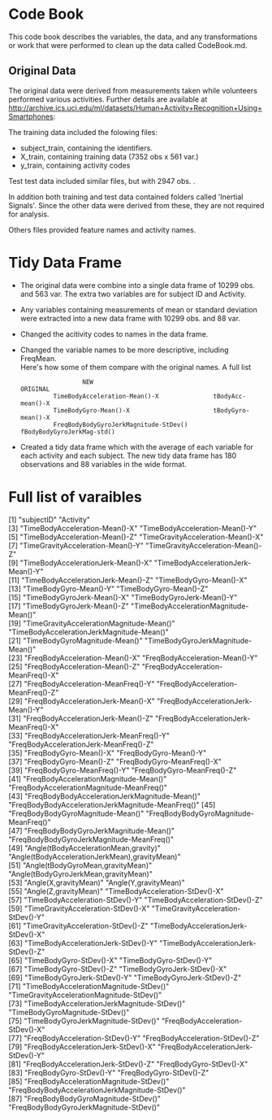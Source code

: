 # Code Book
 This code book describes the variables, the data, and any transformations or work that were performed to clean up the data called CodeBook.md.

## Original Data

The original data were derived from measurements taken while volunteers performed various activities. Further details are available at  http://archive.ics.uci.edu/ml/datasets/Human+Activity+Recognition+Using+Smartphones:

The training data included the folowing files:

*  subject_train, containing the identifiers.
* X_train, containing training data (7352 obs x 561 var.)
* y_train, containing activity codes

Test test data included similar files, but with 2947 obs. .

In addition both training and test data contained folders called 'Inertial Signals'. Since the other data were derived from these, they are not required for analysis.

Others files provided feature names and activity names.

# Tidy Data Frame

* The original data were combine into a single data frame of 10299 obs. and 563 var. The extra two variables are for subject ID and Activity.

* Any variables containing measurements of mean or standard deviation were extracted into a new data frame with 10299 obs. and 88 var.

* Changed the acitivity codes to names in the data frame.

* Changed the variable names to be more descriptive,  including FreqMean.  
Here's how some of them compare with the original names. A full list 

                       NEW                                            ORIGINAL
               TimeBodyAcceleration-Mean()-X               tBodyAcc-mean()-X
               TimeBodyGyro-Mean()-X                       tBodyGyro-mean()-X
               FreqBodyBodyGyroJerkMagnitude-StDev()       fBodyBodyGyroJerkMag-std()      



* Created a tidy data frame which  with the average of each variable for each activity and each subject. The new tidy data frame has 180 observations and 88 variables in the wide format.

# Full list of varaibles

 [1] "subjectID"                                        "Activity"                                        
 [3] "TimeBodyAcceleration-Mean()-X"                    "TimeBodyAcceleration-Mean()-Y"                   
 [5] "TimeBodyAcceleration-Mean()-Z"                    "TimeGravityAcceleration-Mean()-X"                
 [7] "TimeGravityAcceleration-Mean()-Y"                 "TimeGravityAcceleration-Mean()-Z"                
 [9] "TimeBodyAccelerationJerk-Mean()-X"                "TimeBodyAccelerationJerk-Mean()-Y"               
[11] "TimeBodyAccelerationJerk-Mean()-Z"                "TimeBodyGyro-Mean()-X"                           
[13] "TimeBodyGyro-Mean()-Y"                            "TimeBodyGyro-Mean()-Z"                           
[15] "TimeBodyGyroJerk-Mean()-X"                        "TimeBodyGyroJerk-Mean()-Y"                       
[17] "TimeBodyGyroJerk-Mean()-Z"                        "TimeBodyAccelerationMagnitude-Mean()"            
[19] "TimeGravityAccelerationMagnitude-Mean()"          "TimeBodyAccelerationJerkMagnitude-Mean()"        
[21] "TimeBodyGyroMagnitude-Mean()"                     "TimeBodyGyroJerkMagnitude-Mean()"                
[23] "FreqBodyAcceleration-Mean()-X"                    "FreqBodyAcceleration-Mean()-Y"                   
[25] "FreqBodyAcceleration-Mean()-Z"                    "FreqBodyAcceleration-MeanFreq()-X"               
[27] "FreqBodyAcceleration-MeanFreq()-Y"                "FreqBodyAcceleration-MeanFreq()-Z"               
[29] "FreqBodyAccelerationJerk-Mean()-X"                "FreqBodyAccelerationJerk-Mean()-Y"               
[31] "FreqBodyAccelerationJerk-Mean()-Z"                "FreqBodyAccelerationJerk-MeanFreq()-X"           
[33] "FreqBodyAccelerationJerk-MeanFreq()-Y"            "FreqBodyAccelerationJerk-MeanFreq()-Z"           
[35] "FreqBodyGyro-Mean()-X"                            "FreqBodyGyro-Mean()-Y"                           
[37] "FreqBodyGyro-Mean()-Z"                            "FreqBodyGyro-MeanFreq()-X"                       
[39] "FreqBodyGyro-MeanFreq()-Y"                        "FreqBodyGyro-MeanFreq()-Z"                       
[41] "FreqBodyAccelerationMagnitude-Mean()"             "FreqBodyAccelerationMagnitude-MeanFreq()"        
[43] "FreqBodyBodyAccelerationJerkMagnitude-Mean()"     "FreqBodyBodyAccelerationJerkMagnitude-MeanFreq()"
[45] "FreqBodyBodyGyroMagnitude-Mean()"                 "FreqBodyBodyGyroMagnitude-MeanFreq()"            
[47] "FreqBodyBodyGyroJerkMagnitude-Mean()"             "FreqBodyBodyGyroJerkMagnitude-MeanFreq()"        
[49] "Angle(tBodyAccelerationMean,gravity)"             "Angle(tBodyAccelerationJerkMean),gravityMean)"   
[51] "Angle(tBodyGyroMean,gravityMean)"                 "Angle(tBodyGyroJerkMean,gravityMean)"            
[53] "Angle(X,gravityMean)"                             "Angle(Y,gravityMean)"                            
[55] "Angle(Z,gravityMean)"                             "TimeBodyAcceleration-StDev()-X"                  
[57] "TimeBodyAcceleration-StDev()-Y"                   "TimeBodyAcceleration-StDev()-Z"                  
[59] "TimeGravityAcceleration-StDev()-X"                "TimeGravityAcceleration-StDev()-Y"               
[61] "TimeGravityAcceleration-StDev()-Z"                "TimeBodyAccelerationJerk-StDev()-X"              
[63] "TimeBodyAccelerationJerk-StDev()-Y"               "TimeBodyAccelerationJerk-StDev()-Z"              
[65] "TimeBodyGyro-StDev()-X"                           "TimeBodyGyro-StDev()-Y"                          
[67] "TimeBodyGyro-StDev()-Z"                           "TimeBodyGyroJerk-StDev()-X"                      
[69] "TimeBodyGyroJerk-StDev()-Y"                       "TimeBodyGyroJerk-StDev()-Z"                      
[71] "TimeBodyAccelerationMagnitude-StDev()"            "TimeGravityAccelerationMagnitude-StDev()"        
[73] "TimeBodyAccelerationJerkMagnitude-StDev()"        "TimeBodyGyroMagnitude-StDev()"                   
[75] "TimeBodyGyroJerkMagnitude-StDev()"                "FreqBodyAcceleration-StDev()-X"                  
[77] "FreqBodyAcceleration-StDev()-Y"                   "FreqBodyAcceleration-StDev()-Z"                  
[79] "FreqBodyAccelerationJerk-StDev()-X"               "FreqBodyAccelerationJerk-StDev()-Y"              
[81] "FreqBodyAccelerationJerk-StDev()-Z"               "FreqBodyGyro-StDev()-X"                          
[83] "FreqBodyGyro-StDev()-Y"                           "FreqBodyGyro-StDev()-Z"                          
[85] "FreqBodyAccelerationMagnitude-StDev()"            "FreqBodyBodyAccelerationJerkMagnitude-StDev()"   
[87] "FreqBodyBodyGyroMagnitude-StDev()"                "FreqBodyBodyGyroJerkMagnitude-StDev()"      

